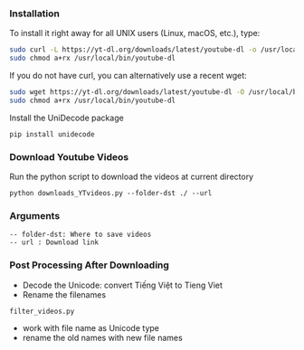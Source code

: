 ### Installation
To install it right away for all UNIX users (Linux, macOS, etc.), type:
```bash
sudo curl -L https://yt-dl.org/downloads/latest/youtube-dl -o /usr/local/bin/youtube-dl
sudo chmod a+rx /usr/local/bin/youtube-dl
```

If you do not have curl, you can alternatively use a recent wget:

```bash
sudo wget https://yt-dl.org/downloads/latest/youtube-dl -O /usr/local/bin/youtube-dl
sudo chmod a+rx /usr/local/bin/youtube-dl
```
Install the UniDecode package
```
pip install unidecode
```
### Download Youtube Videos

Run the python script to download the videos at current directory

```
python downloads_YTvideos.py --folder-dst ./ --url 
```

### Arguments
```
-- folder-dst: Where to save videos
-- url : Download link
```

### Post Processing After Downloading
* Decode the Unicode: convert Tiếng Việt to Tieng Viet
* Rename the filenames 

`filter_videos.py`

* work with file name as Unicode type
* rename the old names with new file names
